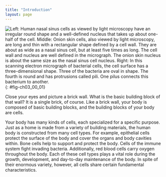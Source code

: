 ```yaml
---
title: "Introduction"
layout: page
---
```



<?cnx.eoc class="summary" title="Sections Summary"?>

<?cnx.eoc class="art-exercise" title="Art Connections"?>

<?cnx.eoc class="multiple-choice" title="Multiple Choice"?>

<?cnx.eoc class="free-response" title="Free Response"?>

 ![Left: Human nasal sinus cells as viewed by light microscopy have an irregular round shape and a well-defined nucleus that takes up about one-half of the cell. Middle: Onion skin cells, also viewed by light microscopy, are long and thin with a rectangular shape defined by a cell wall. They are about as wide as a nasal sinus cell, but at least five times as long. The cell wall and nucleus are well defined in the micrograph. The onion skin nucleus is about the same size as the nasal sinus cell nucleus. Right: In this scanning electron micrograph of bacterial cells, the cell surface has a three-dimensional shape. Three of the bacteria are oval in shape. The fourth is round and has protrusions called pili. One pilus connects this bacterium to another.](../resources/Figure_03_00_01_new.jpg "(a) Nasal sinus cells (viewed with a light microscope), (b) onion cells (viewed with a light microscope), and (c) Vibrio tasmaniensis bacterial cells (viewed using a scanning electron microscope) are from very different organisms, yet all share certain characteristics of basic cell structure. (credit a: modification of work by Ed Uthman, MD; credit b: modification of work by Umberto Salvagnin; credit c: modification of work by Anthony D'Onofrio; scale-bar data from Matt Russell)"){: #fig-ch03_00_01}

Close your eyes and picture a brick wall. What is the basic building block of that wall? It is a single brick, of course. Like a brick wall, your body is composed of basic building blocks, and the building blocks of your body are cells.

Your body has many kinds of cells, each specialized for a specific purpose. Just as a home is made from a variety of building materials, the human body is constructed from many cell types. For example, epithelial cells protect the surface of the body and cover the organs and body cavities within. Bone cells help to support and protect the body. Cells of the immune system fight invading bacteria. Additionally, red blood cells carry oxygen throughout the body. Each of these cell types plays a vital role during the growth, development, and day-to-day maintenance of the body. In spite of their enormous variety, however, all cells share certain fundamental characteristics.

